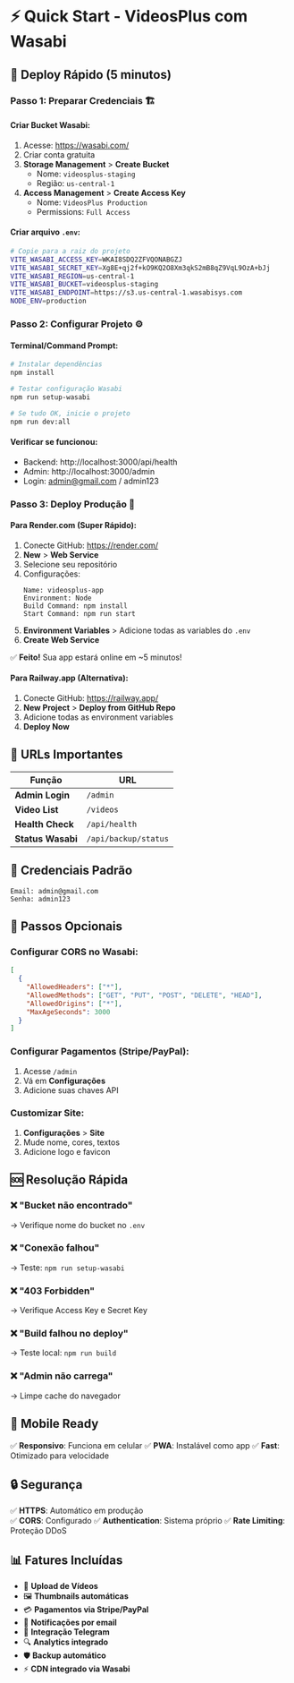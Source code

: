 # ⚡ Quick Start - VideosPlus com Wasabi

## 🚀 Deploy Rápido (5 minutos)

### Passo 1: Preparar Credenciais 🏗️

#### Criar Bucket Wasabi:
1. Acesse: https://wasabi.com/
2. Criar conta gratuita
3. **Storage Management** > **Create Bucket**
   - Nome: `videosplus-staging` 
   - Região: `us-central-1`
4. **Access Management** > **Create Access Key**
   - Nome: `VideosPlus Production`
   - Permissions: `Full Access`

#### Criar arquivo `.env`:
```bash
# Copie para a raiz do projeto
VITE_WASABI_ACCESS_KEY=WKAI8SDQ2ZFVQONABGZJ
VITE_WASABI_SECRET_KEY=Xg8E+qj2f+kO9KQ2O8Xm3qkS2mB8qZ9VqL9OzA+bJj  
VITE_WASABI_REGION=us-central-1
VITE_WASABI_BUCKET=videosplus-staging
VITE_WASABI_ENDPOINT=https://s3.us-central-1.wasabisys.com
NODE_ENV=production
```

### Passo 2: Configurar Projeto ⚙️

#### Terminal/Command Prompt:
```bash
# Instalar dependências
npm install

# Testar configuração Wasabi
npm run setup-wasabi

# Se tudo OK, inicie o projeto
npm run dev:all
```

#### Verificar se funcionou:
- Backend: http://localhost:3000/api/health
- Admin: http://localhost:3000/admin  
- Login: admin@gmail.com / admin123

### Passo 3: Deploy Produção 🚀

#### Para Render.com (Super Rápido):
1. Conecte GitHub: https://render.com/
2. **New** > **Web Service**
3. Selecione seu repositório
4. Configurações:
   ```
   Name: videosplus-app
   Environment: Node
   Build Command: npm install  
   Start Command: npm run start
   ```
5. **Environment Variables** > Adicione todas as variables do `.env`
6. **Create Web Service**

✅ **Feito!** Sua app estará online em ~5 minutos!

#### Para Railway.app (Alternativa):
1. Conecte GitHub: https://railway.app/
2. **New Project** > **Deploy from GitHub Repo**
3. Adicione todas as environment variables
4. **Deploy Now**

## 🎯 URLs Importantes

| Função | URL |
|--------|-----|
| **Admin Login** | `/admin` |
| **Video List** | `/videos` |  
| **Health Check** | `/api/health` |
| **Status Wasabi** | `/api/backup/status` |

## 👤 Credenciais Padrão

```
Email: admin@gmail.com
Senha: admin123
```

## 🔧 Passos Opcionais

### Configurar CORS no Wasabi:
```json
[
  {
    "AllowedHeaders": ["*"],
    "AllowedMethods": ["GET", "PUT", "POST", "DELETE", "HEAD"],
    "AllowedOrigins": ["*"],
    "MaxAgeSeconds": 3000
  }
]
```

### Configurar Pagamentos (Stripe/PayPal):
1. Acesse `/admin` 
2. Vá em **Configurações**
3. Adicione suas chaves API

### Customizar Site:
1. **Configurações** > **Site**
2. Mude nome, cores, textos
3. Adicione logo e favicon

## 🆘 Resolução Rápida

### ❌ "Bucket não encontrado"
→ Verifique nome do bucket no `.env`

### ❌ "Conexão falhou"  
→ Teste: `npm run setup-wasabi`

### ❌ "403 Forbidden"
→ Verifique Access Key e Secret Key

### ❌ "Build falhou no deploy"
→ Teste local: `npm run build`

### ❌ "Admin não carrega"
→ Limpe cache do navegador

## 📱 Mobile Ready 

✅ **Responsivo**: Funciona em celular
✅ **PWA**: Instalável como app
✅ **Fast**: Otimizado para velocidade

## 🔒 Segurança

✅ **HTTPS**: Automático em produção  
✅ **CORS**: Configurado
✅ **Authentication**: Sistema próprio
✅ **Rate Limiting**: Proteção DDoS

## 📊 Fatures Incluídas

- 🎥 **Upload de Vídeos**
- 🖼️ **Thumbnails automáticas**
- 💳 **Pagamentos via Stripe/PayPal**
- 📧 **Notificações por email**
- 📱 **Integração Telegram**
- 🔍 **Analytics integrado**
- 🛡️ **Backup automático**
- ⚡ **CDN integrado via Wasabi**
